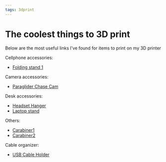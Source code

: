 ```yaml
---
tags: 3dprint
---
```


# The coolest things to 3D print

Below are the most useful links I've found for items to print on my 3D printer

Cellphone accessories:
- [Folding stand 1](https://www.thingiverse.com/thing:692523)

Camera accessories:
- [Paraglider Chase
  Cam](https://cults3d.com/en/3d-model/gadget/camera-suiveuse-pliable-parapente)

Desk accessories:
- [Headset Hanger](https://www.thingiverse.com/thing:5773282)
- [Laptop stand](https://www.thingiverse.com/thing:4646962)

Others:
- [Carabiner1](https://www.thingiverse.com/thing:1819242)
- [Carabiner2](https://www.thingiverse.com/thing:1008943)

Cable organizer:
- [USB Cable Holder](https://www.thingiverse.com/thing:3022893)